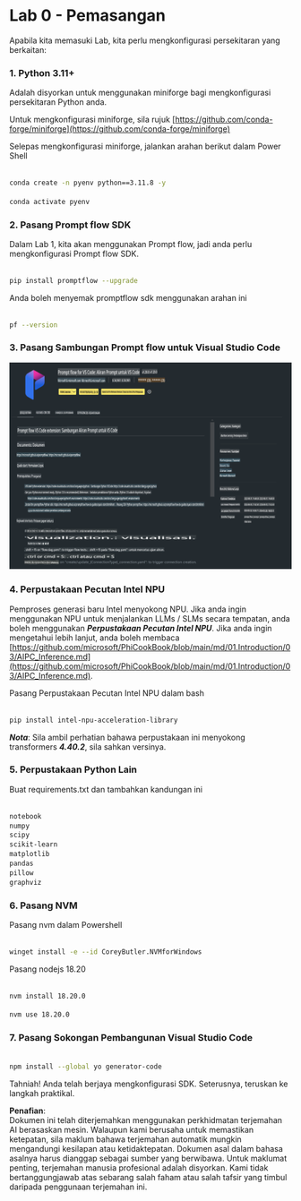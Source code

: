# **Lab 0 - Pemasangan**

Apabila kita memasuki Lab, kita perlu mengkonfigurasi persekitaran yang berkaitan:

### **1. Python 3.11+**

Adalah disyorkan untuk menggunakan miniforge bagi mengkonfigurasi persekitaran Python anda.

Untuk mengkonfigurasi miniforge, sila rujuk [https://github.com/conda-forge/miniforge](https://github.com/conda-forge/miniforge)

Selepas mengkonfigurasi miniforge, jalankan arahan berikut dalam Power Shell

```bash

conda create -n pyenv python==3.11.8 -y

conda activate pyenv

```

### **2. Pasang Prompt flow SDK**

Dalam Lab 1, kita akan menggunakan Prompt flow, jadi anda perlu mengkonfigurasi Prompt flow SDK.

```bash

pip install promptflow --upgrade

```

Anda boleh menyemak promptflow sdk menggunakan arahan ini

```bash

pf --version

```

### **3. Pasang Sambungan Prompt flow untuk Visual Studio Code**

![pf](../../../../../../../../../translated_images/pf_ext.fa065f22e1ee3e67157662d8be5241f346ddd83744045e3406d92b570e8d8b36.ms.png)

### **4. Perpustakaan Pecutan Intel NPU**

Pemproses generasi baru Intel menyokong NPU. Jika anda ingin menggunakan NPU untuk menjalankan LLMs / SLMs secara tempatan, anda boleh menggunakan ***Perpustakaan Pecutan Intel NPU***. Jika anda ingin mengetahui lebih lanjut, anda boleh membaca [https://github.com/microsoft/PhiCookBook/blob/main/md/01.Introduction/03/AIPC_Inference.md](https://github.com/microsoft/PhiCookBook/blob/main/md/01.Introduction/03/AIPC_Inference.md).

Pasang Perpustakaan Pecutan Intel NPU dalam bash

```bash

pip install intel-npu-acceleration-library

```

***Nota***: Sila ambil perhatian bahawa perpustakaan ini menyokong transformers ***4.40.2***, sila sahkan versinya.

### **5. Perpustakaan Python Lain**

Buat requirements.txt dan tambahkan kandungan ini

```txt

notebook
numpy 
scipy 
scikit-learn 
matplotlib 
pandas 
pillow 
graphviz

```

### **6. Pasang NVM**

Pasang nvm dalam Powershell

```bash

winget install -e --id CoreyButler.NVMforWindows

```

Pasang nodejs 18.20

```bash

nvm install 18.20.0

nvm use 18.20.0

```

### **7. Pasang Sokongan Pembangunan Visual Studio Code**

```bash

npm install --global yo generator-code

```

Tahniah! Anda telah berjaya mengkonfigurasi SDK. Seterusnya, teruskan ke langkah praktikal.

**Penafian**:  
Dokumen ini telah diterjemahkan menggunakan perkhidmatan terjemahan AI berasaskan mesin. Walaupun kami berusaha untuk memastikan ketepatan, sila maklum bahawa terjemahan automatik mungkin mengandungi kesilapan atau ketidaktepatan. Dokumen asal dalam bahasa asalnya harus dianggap sebagai sumber yang berwibawa. Untuk maklumat penting, terjemahan manusia profesional adalah disyorkan. Kami tidak bertanggungjawab atas sebarang salah faham atau salah tafsir yang timbul daripada penggunaan terjemahan ini.